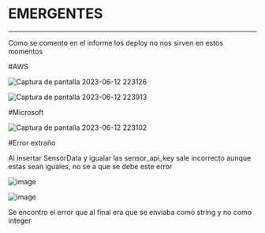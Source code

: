# EMERGENTES



-----------------------------------------------------------------------------------------

Como se comento en el informe los deploy no nos sirven en estos momentos 

#AWS

![Captura de pantalla 2023-06-12 223126](https://github.com/DemonBrain/EMERGENTES/assets/81323986/446873b5-fd08-486f-9d8f-13b28191024a)

![Captura de pantalla 2023-06-12 223913](https://github.com/DemonBrain/EMERGENTES/assets/81323986/f6e116ee-ee25-4785-b7fa-7c90be84e4d0)

#Microsoft

![Captura de pantalla 2023-06-12 223102](https://github.com/DemonBrain/EMERGENTES/assets/81323986/ddfee081-fc5e-411a-b798-5c329768d428)


#Error extraño

Al insertar SensorData y igualar las sensor_api_key sale incorrecto aunque estas sean iguales, no se a que se debe este error


![image](https://github.com/DemonBrain/EMERGENTES/assets/81323986/48e948a9-e0e3-4b27-bb70-bd95316e74de)

![image](https://github.com/DemonBrain/EMERGENTES/assets/81323986/0472c168-f0f4-4153-b3f0-6b518f9d0e82)

Se encontro el error que al final era que se enviaba como string y no como integer
